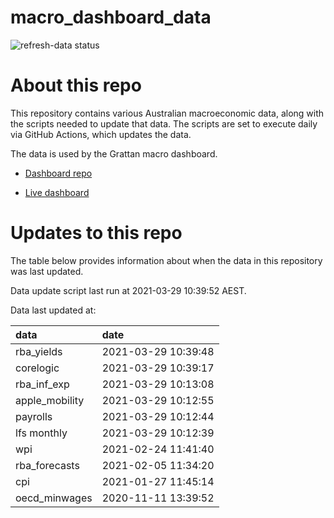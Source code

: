 
<!-- README.md is generated from README.Rmd. Please edit that file -->

# macro\_dashboard\_data

<!-- badges: start -->

![refresh-data
status](https://github.com/MattCowgill/macro_dashboard_data/workflows/refresh-data/badge.svg)

<!-- badges: end -->

# About this repo

This repository contains various Australian macroeconomic data, along
with the scripts needed to update that data. The scripts are set to
execute daily via GitHub Actions, which updates the data.

The data is used by the Grattan macro dashboard.

  - [Dashboard repo](https://github.com/grattan/macrodashboard)

  - [Live dashboard](https://mattcowgill.shinyapps.io/macrodashboard/)

# Updates to this repo

The table below provides information about when the data in this
repository was last updated.

Data update script last run at 2021-03-29 10:39:52 AEST.

Data last updated at:

| data            | date                |
| :-------------- | :------------------ |
| rba\_yields     | 2021-03-29 10:39:48 |
| corelogic       | 2021-03-29 10:39:17 |
| rba\_inf\_exp   | 2021-03-29 10:13:08 |
| apple\_mobility | 2021-03-29 10:12:55 |
| payrolls        | 2021-03-29 10:12:44 |
| lfs monthly     | 2021-03-29 10:12:39 |
| wpi             | 2021-02-24 11:41:40 |
| rba\_forecasts  | 2021-02-05 11:34:20 |
| cpi             | 2021-01-27 11:45:14 |
| oecd\_minwages  | 2020-11-11 13:39:52 |
